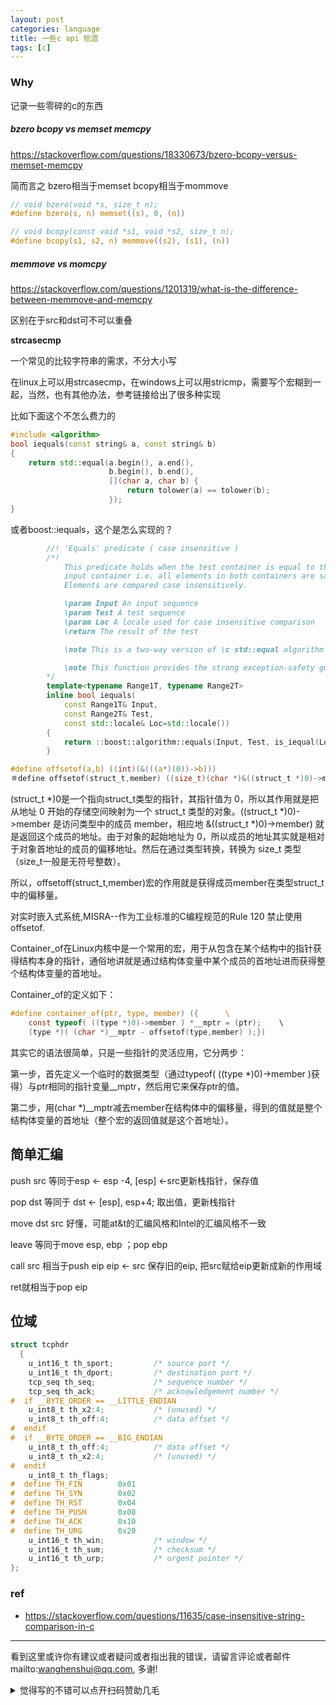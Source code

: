 ```yaml
---
layout: post
categories: language
title: 一些c api 拾遗
tags: [c]
---
```


  

### Why

记录一些零碎的c的东西

##### bzero bcopy vs memset memcpy

https://stackoverflow.com/questions/18330673/bzero-bcopy-versus-memset-memcpy

简而言之 bzero相当于memset bcopy相当于mommove

```c
// void bzero(void *s, size_t n);
#define bzero(s, n) memset((s), 0, (n))

// void bcopy(const void *s1, void *s2, size_t n);
#define bcopy(s1, s2, n) memmove((s2), (s1), (n))
```





##### memmove vs momcpy

https://stackoverflow.com/questions/1201319/what-is-the-difference-between-memmove-and-memcpy

区别在于src和dst可不可以重叠



**strcasecmp**

一个常见的比较字符串的需求，不分大小写

在linux上可以用strcasecmp，在windows上可以用stricmp，需要写个宏糊到一起，当然，也有其他办法，参考链接给出了很多种实现

比如下面这个不怎么费力的

```c++
#include <algorithm>
bool iequals(const string& a, const string& b)
{
    return std::equal(a.begin(), a.end(),
                      b.begin(), b.end(),
                      [](char a, char b) {
                          return tolower(a) == tolower(b);
                      });
}
```

或者boost::iequals，这个是怎么实现的？

```c++
        //! 'Equals' predicate ( case insensitive )
        /*!
            This predicate holds when the test container is equal to the
            input container i.e. all elements in both containers are same.
            Elements are compared case insensitively.

            \param Input An input sequence
            \param Test A test sequence
            \param Loc A locale used for case insensitive comparison
            \return The result of the test

            \note This is a two-way version of \c std::equal algorithm

            \note This function provides the strong exception-safety guarantee
        */
        template<typename Range1T, typename Range2T>
        inline bool iequals( 
            const Range1T& Input, 
            const Range2T& Test,
            const std::locale& Loc=std::locale())
        {
            return ::boost::algorithm::equals(Input, Test, is_iequal(Loc));
        }

```



```c
#define offsetof(a,b) ((int)(&(((a*)(0))->b)))
＃define offsetof(struct_t,member) ((size_t)(char *)&((struct_t *)0)->member)
```

(struct_t *)0是一个指向struct_t类型的指针，其指针值为 0，所以其作用就是把从地址 0 开始的存储空间映射为一个 struct_t 类型的对象。((struct_t *)0)->member 是访问类型中的成员 member，相应地 &((struct_t *)0)->member) 就是返回这个成员的地址。由于对象的起始地址为 0，所以成员的地址其实就是相对于对象首地址的成员的偏移地址。然后在通过类型转换，转换为 size_t 类型（size_t一般是无符号整数）。

所以，offsetoff(struct_t,member)宏的作用就是获得成员member在类型struct_t中的偏移量。

对实时嵌入式系统,MISRA--作为工业标准的C编程规范的Rule 120 禁止使用offsetof. 

Container_of在Linux内核中是一个常用的宏，用于从包含在某个结构中的指针获得结构本身的指针，通俗地讲就是通过结构体变量中某个成员的首地址进而获得整个结构体变量的首地址。

  Container_of的定义如下： 

```c
#define container_of(ptr, type, member) ({      \  
    const typeof( ((type *)0)->member ) *__mptr = (ptr);    \  
    (type *)( (char *)__mptr - offsetof(type,member) );})  
```

  其实它的语法很简单，只是一些指针的灵活应用，它分两步：

  第一步，首先定义一个临时的数据类型（通过typeof( ((type *)0)->member )获得）与ptr相同的指针变量__mptr，然后用它来保存ptr的值。

  第二步，用(char *)__mptr减去member在结构体中的偏移量，得到的值就是整个结构体变量的首地址（整个宏的返回值就是这个首地址）。

 

## 简单汇编

push src 等同于esp <- esp -4, [esp] <-src更新栈指针，保存值

pop dst 等同于 dst <- [esp], esp+4; 取出值，更新栈指针

move dst src 好懂，可能at&t的汇编风格和Intel的汇编风格不一致

leave 等同于move esp, ebp ；pop ebp

call src 相当于push eip eip <- src 保存旧的eip, 把src赋给eip更新成新的作用域

ret就相当于pop eip

  

## 位域

```c
struct tcphdr
  {
    u_int16_t th_sport;         /* source port */
    u_int16_t th_dport;         /* destination port */
    tcp_seq th_seq;             /* sequence number */
    tcp_seq th_ack;             /* acknowledgement number */
#  if __BYTE_ORDER == __LITTLE_ENDIAN
    u_int8_t th_x2:4;           /* (unused) */
    u_int8_t th_off:4;          /* data offset */
#  endif
#  if __BYTE_ORDER == __BIG_ENDIAN
    u_int8_t th_off:4;          /* data offset */
    u_int8_t th_x2:4;           /* (unused) */
#  endif
    u_int8_t th_flags;
#  define TH_FIN        0x01
#  define TH_SYN        0x02
#  define TH_RST        0x04
#  define TH_PUSH       0x08
#  define TH_ACK        0x10
#  define TH_URG        0x20
    u_int16_t th_win;           /* window */
    u_int16_t th_sum;           /* checksum */
    u_int16_t th_urp;           /* urgent pointer */
};
```



### ref

- <https://stackoverflow.com/questions/11635/case-insensitive-string-comparison-in-c>



---

看到这里或许你有建议或者疑问或者指出我的错误，请留言评论或者邮件mailto:wanghenshui@qq.com, 多谢! 
<details>
<summary>觉得写的不错可以点开扫码赞助几毛</summary>
<img src="https://wanghenshui.github.io/assets/wepay.png" alt="微信转账">
</details>